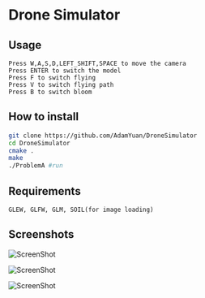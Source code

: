 # Drone Simulator
## Usage
    Press W,A,S,D,LEFT_SHIFT,SPACE to move the camera
    Press ENTER to switch the model
	Press F to switch flying
    Press V to switch flying path
    Press B to switch bloom
## How to install
```bash
git clone https://github.com/AdamYuan/DroneSimulator
cd DroneSimulator
cmake .
make
./ProblemA #run
```
## Requirements
    GLEW, GLFW, GLM, SOIL(for image loading)
## Screenshots
![ScreenShot](https://raw.github.com/AdamYuan/DroneSimulator/master/screenshots/1.png)

![ScreenShot](https://raw.github.com/AdamYuan/DroneSimulator/master/screenshots/2.png)

![ScreenShot](https://raw.github.com/AdamYuan/DroneSimulator/master/screenshots/3.png)
